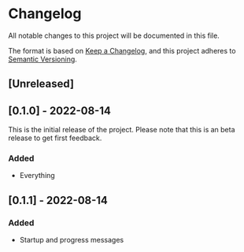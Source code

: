 # Changelog
All notable changes to this project will be documented in this file.

The format is based on [Keep a Changelog](https://keepachangelog.com/en/1.0.0/),
and this project adheres to [Semantic Versioning](https://semver.org/spec/v2.0.0.html).

## [Unreleased]
## [0.1.0] - 2022-08-14
This is the initial release of the project. Please note that this is an beta release to get first feedback. 
### Added
- Everything

## [0.1.1] - 2022-08-14
### Added
- Startup and progress messages
